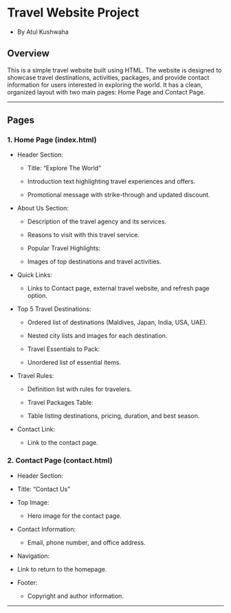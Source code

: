 # Travel Website Project
- By Atul Kushwaha

## Overview
This is a simple travel website built using HTML. The website is designed to showcase travel destinations, activities, packages, and provide contact information for users interested in exploring the world. It has a clean, organized layout with two main pages: Home Page and Contact Page.

---

## Pages

### 1.  Home Page (index.html)
   - Header Section:
     - Title: “Explore The World”

     - Introduction text highlighting travel experiences and offers.

     - Promotional message with strike-through and updated discount.

   - About Us Section:

     - Description of the travel agency and its services.

     - Reasons to visit with this travel service.

     - Popular Travel Highlights:

     - Images of top destinations and travel activities.
 
   - Quick Links:

     - Links to Contact page, external travel website, and refresh page option.

   - Top 5 Travel Destinations:

     - Ordered list of destinations (Maldives, Japan, India, USA, UAE).

     - Nested city lists and images for each destination.

     - Travel Essentials to Pack:

     - Unordered list of essential items.

   - Travel Rules:

      - Definition list with rules for travelers.
 
      - Travel Packages Table:

      - Table listing destinations, pricing, duration, and best season.
  
   - Contact Link:
      - Link to the contact page.


### 2. Contact Page (contact.html)

 - Header Section:

  - Title: “Contact Us”

 - Top Image:

   - Hero image for the contact page.

 - Contact Information:

   - Email, phone number, and office address.

- Navigation:

 - Link to return to the homepage.

- Footer:

  - Copyright and author information.



 ---
